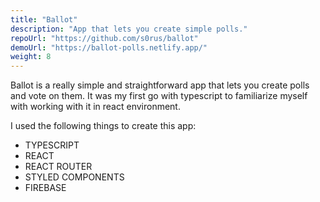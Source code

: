 ```yaml
---
title: "Ballot"
description: "App that lets you create simple polls."
repoUrl: "https://github.com/s0rus/ballot"
demoUrl: "https://ballot-polls.netlify.app/"
weight: 8
---
```


Ballot is a really simple and straightforward app that lets you create polls and vote on them.
It was my first go with typescript to familiarize myself with working with it in react environment.

I used the following things to create this app:

- TYPESCRIPT
- REACT
- REACT ROUTER
- STYLED COMPONENTS
- FIREBASE
